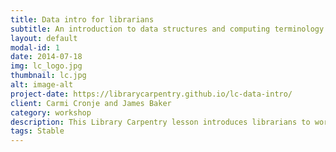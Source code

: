 ```yaml
---
title: Data intro for librarians
subtitle: An introduction to data structures and computing terminology
layout: default
modal-id: 1
date: 2014-07-18
img: lc_logo.jpg
thumbnail: lc.jpg
alt: image-alt
project-date: https://librarycarpentry.github.io/lc-data-intro/
client: Carmi Cronje and James Baker
category: workshop
description: This Library Carpentry lesson introduces librarians to working with data structures. At the conclusion of the lesson you will&#58; understand terms, phrases, and concepts in software development and data science; identify and use best practice in data structures; use regular expressions in searches.
tags: Stable
---
```

